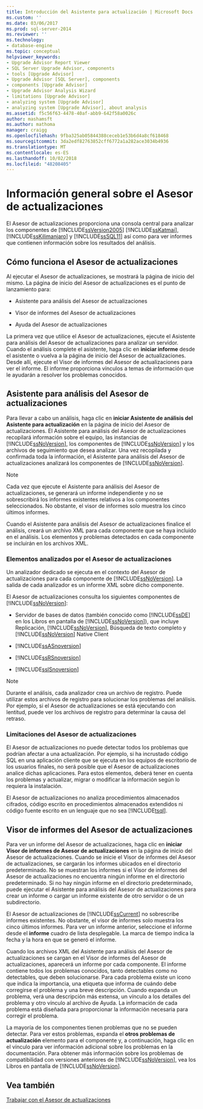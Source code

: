 ```yaml
---
title: Introducción del Asistente para actualización | Microsoft Docs
ms.custom: ''
ms.date: 03/06/2017
ms.prod: sql-server-2014
ms.reviewer: ''
ms.technology:
- database-engine
ms.topic: conceptual
helpviewer_keywords:
- Upgrade Advisor Report Viewer
- SQL Server Upgrade Advisor, components
- tools [Upgrade Advisor]
- Upgrade Advisor [SQL Server], components
- components [Upgrade Advisor]
- Upgrade Advisor Analysis Wizard
- limitations [Upgrade Advisor]
- analyzing system [Upgrade Advisor]
- analyzing system [Upgrade Advisor], about analysis
ms.assetid: f5c56f63-4478-40af-abb9-642f58a0026c
author: mashamsft
ms.author: mathoma
manager: craigg
ms.openlocfilehash: 9fba325ab05844388ceceb1e53b6d4a8cf618468
ms.sourcegitcommit: 3da2edf82763852cff6772a1a282ace3034b4936
ms.translationtype: MT
ms.contentlocale: es-ES
ms.lasthandoff: 10/02/2018
ms.locfileid: "48208405"
---
```

# <a name="upgrade-advisor-overview"></a>Información general sobre el Asesor de actualizaciones
  El Asesor de actualizaciones proporciona una consola central para analizar los componentes de [!INCLUDE[ssVersion2005](../../includes/ssversion2005-md.md)] [!INCLUDE[ssKatmai](../../includes/sskatmai-md.md)], [!INCLUDE[ssKilimanjaro](../../includes/sskilimanjaro-md.md)] y [!INCLUDE[ssSQL11](../../includes/sssql11-md.md)] así como para ver informes que contienen información sobre los resultados del análisis.  
  
## <a name="how-upgrade-advisor-works"></a>Cómo funciona el Asesor de actualizaciones  
 Al ejecutar el Asesor de actualizaciones, se mostrará la página de inicio del mismo. La página de inicio del Asesor de actualizaciones es el punto de lanzamiento para:  
  
-   Asistente para análisis del Asesor de actualizaciones  
  
-   Visor de informes del Asesor de actualizaciones  
  
-   Ayuda del Asesor de actualizaciones  
  
 La primera vez que utilice el Asesor de actualizaciones, ejecute el Asistente para análisis del Asesor de actualizaciones para analizar un servidor. Cuando el análisis complete el asistente, haga clic en **iniciar informe** desde el asistente o vuelva a la página de inicio del Asesor de actualizaciones. Desde allí, ejecute el Visor de informes del Asesor de actualizaciones para ver el informe. El informe proporciona vínculos a temas de información que le ayudarán a resolver los problemas conocidos.  
  
## <a name="upgrade-advisor-analysis-wizard"></a>Asistente para análisis del Asesor de actualizaciones  
 Para llevar a cabo un análisis, haga clic en **iniciar Asistente de análisis del Asistente para actualización** en la página de inicio del Asesor de actualizaciones. El Asistente para análisis del Asesor de actualizaciones recopilará información sobre el equipo, las instancias de [!INCLUDE[ssNoVersion](../../includes/ssnoversion-md.md)], los componentes de [!INCLUDE[ssNoVersion](../../includes/ssnoversion-md.md)] y los archivos de seguimiento que desea analizar. Una vez recopilada y confirmada toda la información, el Asistente para análisis del Asesor de actualizaciones analizará los componentes de [!INCLUDE[ssNoVersion](../../includes/ssnoversion-md.md)].  
  
> [!NOTE]  
>  Cada vez que ejecute el Asistente para análisis del Asesor de actualizaciones, se generará un informe independiente y no se sobrescribirá los informes existentes relativos a los componentes seleccionados. No obstante, el visor de informes solo muestra los cinco últimos informes.  
  
 Cuando el Asistente para análisis del Asesor de actualizaciones finalice el análisis, creará un archivo XML para cada componente que se haya incluido en el análisis. Los elementos y problemas detectados en cada componente se incluirán en los archivos XML.  
  
### <a name="what-upgrade-advisor-analyzes"></a>Elementos analizados por el Asesor de actualizaciones  
 Un analizador dedicado se ejecuta en el contexto del Asesor de actualizaciones para cada componente de [!INCLUDE[ssNoVersion](../../includes/ssnoversion-md.md)]. La salida de cada analizador es un informe XML sobre dicho componente.  
  
 El Asesor de actualizaciones consulta los siguientes componentes de [!INCLUDE[ssNoVersion](../../includes/ssnoversion-md.md)]:  
  
-   Servidor de bases de datos (también conocido como [!INCLUDE[ssDE](../../includes/ssde-md.md)] en los Libros en pantalla de [!INCLUDE[ssNoVersion](../../includes/ssnoversion-md.md)]), que incluye Replicación, [!INCLUDE[ssNoVersion](../../includes/ssnoversion-md.md)], Búsqueda de texto completo y [!INCLUDE[ssNoVersion](../../includes/ssnoversion-md.md)] Native Client  
  
-   [!INCLUDE[ssASnoversion](../../includes/ssasnoversion-md.md)]  
  
-   [!INCLUDE[ssRSnoversion](../../includes/ssrsnoversion-md.md)]  
  
-   [!INCLUDE[ssISnoversion](../../includes/ssisnoversion-md.md)]  
  
> [!NOTE]  
>  Durante el análisis, cada analizador crea un archivo de registro. Puede utilizar estos archivos de registro para solucionar los problemas del análisis. Por ejemplo, si el Asesor de actualizaciones se está ejecutando con lentitud, puede ver los archivos de registro para determinar la causa del retraso.  
  
### <a name="upgrade-advisor-limitations"></a>Limitaciones del Asesor de actualizaciones  
 El Asesor de actualizaciones no puede detectar todos los problemas que podrían afectar a una actualización. Por ejemplo, si ha incrustado código SQL en una aplicación cliente que se ejecuta en los equipos de escritorio de los usuarios finales, no será posible que el Asesor de actualizaciones analice dichas aplicaciones. Para estos elementos, deberá tener en cuenta los problemas y actualizar, migrar o modificar la información según lo requiera la instalación.  
  
 El Asesor de actualizaciones no analiza procedimientos almacenados cifrados, código escrito en procedimientos almacenados extendidos ni código fuente escrito en un lenguaje que no sea [!INCLUDE[tsql](../../includes/tsql-md.md)].  
  
## <a name="upgrade-advisor-report-viewer"></a>Visor de informes del Asesor de actualizaciones  
 Para ver un informe del Asesor de actualizaciones, haga clic en **iniciar Visor de informes de Asesor de actualizaciones** en la página de inicio del Asesor de actualizaciones. Cuando se inicie el Visor de informes del Asesor de actualizaciones, se cargarán los informes ubicados en el directorio predeterminado. No se muestran los informes si el Visor de informes del Asesor de actualizaciones no encuentra ningún informe en el directorio predeterminado. Si no hay ningún informe en el directorio predeterminado, puede ejecutar el Asistente para análisis del Asesor de actualizaciones para crear un informe o cargar un informe existente de otro servidor o de un subdirectorio.  
  
 El Asesor de actualizaciones de [!INCLUDE[ssCurrent](../../includes/sscurrent-md.md)] no sobrescribe informes existentes. No obstante, el visor de informes solo muestra los cinco últimos informes. Para ver un informe anterior, seleccione el informe desde el **informe** cuadro de lista desplegable. La marca de tiempo indica la fecha y la hora en que se generó el informe.  
  
 Cuando los archivos XML del Asistente para análisis del Asesor de actualizaciones se cargan en el Visor de informes del Asesor de actualizaciones, aparecerá un informe por cada componente. El informe contiene todos los problemas conocidos, tanto detectables como no detectables, que deben solucionarse. Para cada problema existe un icono que indica la importancia, una etiqueta que informa de cuándo debe corregirse el problema y una breve descripción. Cuando expanda un problema, verá una descripción más extensa, un vínculo a los detalles del problema y otro vínculo al archivo de Ayuda. La información de cada problema está diseñada para proporcionar la información necesaria para corregir el problema.  
  
 La mayoría de los componentes tienen problemas que no se pueden detectar. Para ver estos problemas, expanda el **otros problemas de actualización** elemento para el componente y, a continuación, haga clic en el vínculo para ver información adicional sobre los problemas en la documentación. Para obtener más información sobre los problemas de compatibilidad con versiones anteriores de [!INCLUDE[ssNoVersion](../../includes/ssnoversion-md.md)], vea los Libros en pantalla de [!INCLUDE[ssNoVersion](../../includes/ssnoversion-md.md)].  
  
## <a name="see-also"></a>Vea también  
 [Trabajar con el Asesor de actualizaciones](../../../2014/sql-server/install/working-with-upgrade-advisor.md)  
  
  
